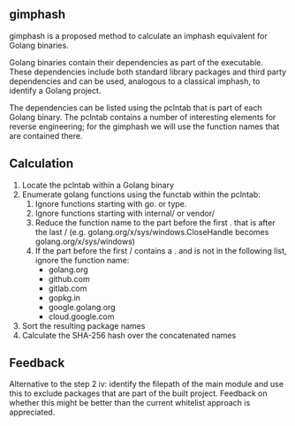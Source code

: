 gimphash
--------

gimphash is a proposed method to calculate an imphash equivalent for Golang binaries.

Golang binaries contain their dependencies as part of the executable. These dependencies include both standard library packages and third party dependencies and can be used, analogous to a classical imphash, to identify a Golang project.

The dependencies can be listed using the pclntab that is part of each Golang binary. The pclntab contains a number of interesting elements for reverse engineering; for the gimphash we will use the function names that are contained there.

Calculation
-----------
1. Locate the pclntab within a Golang binary
2. Enumerate golang functions using the functab within the pclntab:
    1. Ignore functions starting with go. or type.
    2. Ignore functions starting with internal/ or vendor/
    3. Reduce the function name to the part before the first . that is after the last / (e.g. golang.org/x/sys/windows.CloseHandle becomes golang.org/x/sys/windows)
    4. If the part before the first / contains a . and is not in the following list, ignore the function name:
        - golang.org
        - github.com
        - gitlab.com
        - gopkg.in
        - google.golang.org
        - cloud.google.com
3. Sort the resulting package names
4. Calculate the SHA-256 hash over the concatenated names

Feedback
--------

Alternative to the step 2 iv: identify the filepath of the main module and use this to exclude packages that are part of the built project. Feedback on whether this might be better than the current whitelist approach is appreciated.
